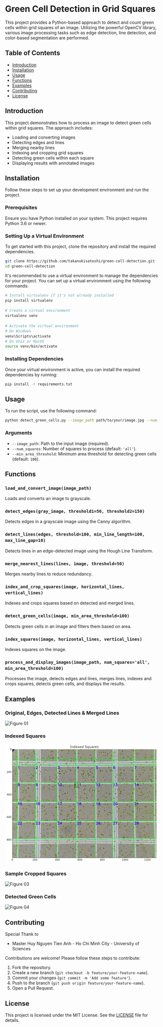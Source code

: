 # Green Cell Detection in Grid Squares

This project provides a Python-based approach to detect and count green cells within grid squares of an image. Utilizing the powerful OpenCV library, various image processing tasks such as edge detection, line detection, and color-based segmentation are performed.

## Table of Contents

- [Introduction](#introduction)
- [Installation](#installation)
- [Usage](#usage)
- [Functions](#functions)
- [Examples](#examples)
- [Contributing](#contributing)
- [License](#license)

## Introduction

This project demonstrates how to process an image to detect green cells within grid squares. The approach includes:
- Loading and converting images
- Detecting edges and lines
- Merging nearby lines
- Indexing and cropping grid squares
- Detecting green cells within each square
- Displaying results with annotated images

## Installation

Follow these steps to set up your development environment and run the project.

### Prerequisites

Ensure you have Python installed on your system. This project requires Python 3.6 or newer.

### Setting Up a Virtual Environment

To get started with this project, clone the repository and install the required dependencies.

```bash
git clone https://github.com/takanukisatoshi/green-cell-detection.git
cd green-cell-detection
```

It's recommended to use a virtual environment to manage the dependencies for your project. You can set up a virtual environment using the following commands:

```bash
# Install virtualenv if it's not already installed
pip install virtualenv

# Create a virtual environment
virtualenv venv

# Activate the virtual environment
# On Windows
venv\Scripts\activate
# On Unix or MacOS
source venv/bin/activate
```

### Installing Dependencies

Once your virtual environment is active, you can install the required dependencies by running:

```bash
pip install -r requirements.txt
```

## Usage

To run the script, use the following command:

```bash
python detect_green_cells.py --image_path path/to/your/image.jpg --num_squares all --min_area_threshold 100
```

### Arguments

- `--image_path`: Path to the input image (required).
- `--num_squares`: Number of squares to process (default: `'all'`).
- `--min_area_threshold`: Minimum area threshold for detecting green cells (default: `100`).

## Functions

### `load_and_convert_image(image_path)`

Loads and converts an image to grayscale.

### `detect_edges(gray_image, threshold1=50, threshold2=150)`

Detects edges in a grayscale image using the Canny algorithm.

### `detect_lines(edges, threshold=100, min_line_length=100, max_line_gap=10)`

Detects lines in an edge-detected image using the Hough Line Transform.

### `merge_nearest_lines(lines, image, threshold=50)`

Merges nearby lines to reduce redundancy.

### `index_and_crop_squares(image, horizontal_lines, vertical_lines)`

Indexes and crops squares based on detected and merged lines.

### `detect_green_cells(image, min_area_threshold=100)`

Detects green cells in an image and filters them based on area.

### `index_squares(image, horizontal_lines, vertical_lines)`

Indexes squares on the image.

### `process_and_display_images(image_path, num_squares='all', min_area_threshold=100)`

Processes the image, detects edges and lines, merges lines, indexes and crops squares, detects green cells, and displays the results.

## Examples

### Original, Edges, Detected Lines & Merged Lines
![Figure 01](examples/figure_1.png)

### Indexed Squares
![Figure 02](examples/figure_2.png)

### Sample Cropped Squares
![Figure 03](examples/figure_3.png)

### Detected Green Cells
![Figure 04](examples/figure_4.png)

## Contributing

Special Thank to 
- Master Huy Nguyen Tien Anh - Ho Chi Minh City - University of Sciences 

Contributions are welcome! Please follow these steps to contribute:

1. Fork the repository.
2. Create a new branch (`git checkout -b feature/your-feature-name`).
3. Commit your changes (`git commit -m 'Add some feature'`).
4. Push to the branch (`git push origin feature/your-feature-name`).
5. Open a Pull Request.

## License

This project is licensed under the MIT License. See the [LICENSE](LICENSE) file for details.
